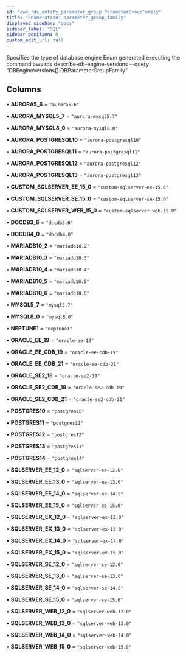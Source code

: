 ```yaml
---
id: "aws_rds_entity_parameter_group.ParameterGroupFamily"
title: "Enumeration: parameter_group_family"
displayed_sidebar: "docs"
sidebar_label: "SQL"
sidebar_position: 0
custom_edit_url: null
---
```


Specifies the type of database engine
Enum generated executing the command
aws rds describe-db-engine-versions --query "DBEngineVersions[].DBParameterGroupFamily"

## Columns

• **AURORA5\_6** = ``"aurora5.6"``

• **AURORA\_MYSQL5\_7** = ``"aurora-mysql5.7"``

• **AURORA\_MYSQL8\_0** = ``"aurora-mysql8.0"``

• **AURORA\_POSTGRESQL10** = ``"aurora-postgresql10"``

• **AURORA\_POSTGRESQL11** = ``"aurora-postgresql11"``

• **AURORA\_POSTGRESQL12** = ``"aurora-postgresql12"``

• **AURORA\_POSTGRESQL13** = ``"aurora-postgresql13"``

• **CUSTOM\_SQLSERVER\_EE\_15\_0** = ``"custom-sqlserver-ee-15.0"``

• **CUSTOM\_SQLSERVER\_SE\_15\_0** = ``"custom-sqlserver-se-15.0"``

• **CUSTOM\_SQLSERVER\_WEB\_15\_0** = ``"custom-sqlserver-web-15.0"``

• **DOCDB3\_6** = ``"docdb3.6"``

• **DOCDB4\_0** = ``"docdb4.0"``

• **MARIADB10\_2** = ``"mariadb10.2"``

• **MARIADB10\_3** = ``"mariadb10.3"``

• **MARIADB10\_4** = ``"mariadb10.4"``

• **MARIADB10\_5** = ``"mariadb10.5"``

• **MARIADB10\_6** = ``"mariadb10.6"``

• **MYSQL5\_7** = ``"mysql5.7"``

• **MYSQL8\_0** = ``"mysql8.0"``

• **NEPTUNE1** = ``"neptune1"``

• **ORACLE\_EE\_19** = ``"oracle-ee-19"``

• **ORACLE\_EE\_CDB\_19** = ``"oracle-ee-cdb-19"``

• **ORACLE\_EE\_CDB\_21** = ``"oracle-ee-cdb-21"``

• **ORACLE\_SE2\_19** = ``"oracle-se2-19"``

• **ORACLE\_SE2\_CDB\_19** = ``"oracle-se2-cdb-19"``

• **ORACLE\_SE2\_CDB\_21** = ``"oracle-se2-cdb-21"``

• **POSTGRES10** = ``"postgres10"``

• **POSTGRES11** = ``"postgres11"``

• **POSTGRES12** = ``"postgres12"``

• **POSTGRES13** = ``"postgres13"``

• **POSTGRES14** = ``"postgres14"``

• **SQLSERVER\_EE\_12\_0** = ``"sqlserver-ee-12.0"``

• **SQLSERVER\_EE\_13\_0** = ``"sqlserver-ee-13.0"``

• **SQLSERVER\_EE\_14\_0** = ``"sqlserver-ee-14.0"``

• **SQLSERVER\_EE\_15\_0** = ``"sqlserver-ee-15.0"``

• **SQLSERVER\_EX\_12\_0** = ``"sqlserver-ex-12.0"``

• **SQLSERVER\_EX\_13\_0** = ``"sqlserver-ex-13.0"``

• **SQLSERVER\_EX\_14\_0** = ``"sqlserver-ex-14.0"``

• **SQLSERVER\_EX\_15\_0** = ``"sqlserver-ex-15.0"``

• **SQLSERVER\_SE\_12\_0** = ``"sqlserver-se-12.0"``

• **SQLSERVER\_SE\_13\_0** = ``"sqlserver-se-13.0"``

• **SQLSERVER\_SE\_14\_0** = ``"sqlserver-se-14.0"``

• **SQLSERVER\_SE\_15\_0** = ``"sqlserver-se-15.0"``

• **SQLSERVER\_WEB\_12\_0** = ``"sqlserver-web-12.0"``

• **SQLSERVER\_WEB\_13\_0** = ``"sqlserver-web-13.0"``

• **SQLSERVER\_WEB\_14\_0** = ``"sqlserver-web-14.0"``

• **SQLSERVER\_WEB\_15\_0** = ``"sqlserver-web-15.0"``
